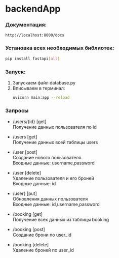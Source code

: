 # backendApp
### Документация:
```
http://localhost:8000/docs
```
### Установка всех необходимых библиотек:
```bash
pip install fastapi[all]
```
### Запуск:
1. Запускаем файл database.py
2. Вписываем в терминал:
   ```bash
   uvicorn main:app --reload
   ```
### Запросы
- /users/{id} [get]
  <br/>Получение данных пользователя по id
  <br/>
- /users [get]
  <br/>Получение данных всей таблицы users
- /user [post]
  <br/>Создание нового пользователя.
  <br/>Входные данные: username,password
- /user [delete]
  <br/>Удаление пользователя и его броней
  <br/>Входные данные: id
- /user} [put]
  <br/>Обновления данных пользователя
  <br/>Входные данные: id,username,password

- /booking [get]
  <br/> Получение всех данных из таблицы booking
- /booking [post]
  <br/>Создание брони по user_id
- /booking [delete]
  <br/>Удаление броней по user_id
